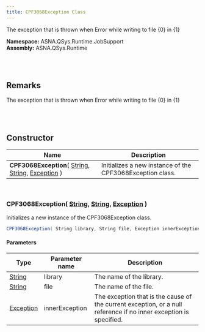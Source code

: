 ```yaml
---
title: CPF3068Exception Class
---
```


The exception that is thrown when Error while writing to file {0} in {1}

**Namespace:** ASNA.QSys.Runtime.JobSupport <br/>
**Assembly:** ASNA.QSys.Runtime

<br>
<br>

## Remarks

The exception that is thrown when Error while writing to file {0} in {1}

[//]: # ($$TODO: Complete the Remarks section.)

<br>
<br>

## Constructor

| Name |  Description 
| --- | --- 
| **CPF3068Exception**( [String](https://docs.microsoft.com/en-us/dotnet/api/system.string), [String](https://docs.microsoft.com/en-us/dotnet/api/system.string), [Exception](https://docs.microsoft.com/en-us/dotnet/api/system.exception) ) | Initializes a new instance of the CPF3068Exception class.

<br>

### CPF3068Exception( [String](https://docs.microsoft.com/en-us/dotnet/api/system.string), [String](https://docs.microsoft.com/en-us/dotnet/api/system.string), [Exception](https://docs.microsoft.com/en-us/dotnet/api/system.exception) )

Initializes a new instance of the CPF3068Exception class.

```cs
CPF3068Exception( String library, String file, Exception innerException );
```

#### Parameters

| Type | Parameter name | Description
| --- | --- | ---
| [String](https://docs.microsoft.com/en-us/dotnet/api/system.string) | library | The name of the library. 
| [String](https://docs.microsoft.com/en-us/dotnet/api/system.string) | file | The name of the file. 
| [Exception](https://docs.microsoft.com/en-us/dotnet/api/system.exception) | innerException | The exception that is the cause of the current exception, or a null reference if no inner exception is specified. 

<br>


<br>
<br>

